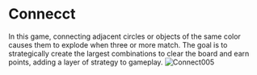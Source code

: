 # Connecct
In this game, connecting adjacent circles or objects of the same color causes them to explode when three or more match. The goal is to strategically create the largest combinations to clear the board and earn points, adding a layer of strategy to gameplay.
![Connect005](https://github.com/user-attachments/assets/af5889e0-bdcf-4536-a450-fdb11656a4c2)
